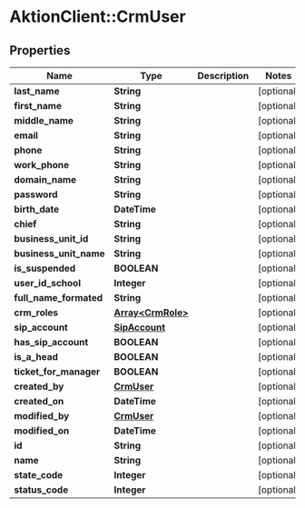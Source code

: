 # AktionClient::CrmUser

## Properties
Name | Type | Description | Notes
------------ | ------------- | ------------- | -------------
**last_name** | **String** |  | [optional] 
**first_name** | **String** |  | [optional] 
**middle_name** | **String** |  | [optional] 
**email** | **String** |  | [optional] 
**phone** | **String** |  | [optional] 
**work_phone** | **String** |  | [optional] 
**domain_name** | **String** |  | [optional] 
**password** | **String** |  | [optional] 
**birth_date** | **DateTime** |  | [optional] 
**chief** | **String** |  | [optional] 
**business_unit_id** | **String** |  | [optional] 
**business_unit_name** | **String** |  | [optional] 
**is_suspended** | **BOOLEAN** |  | [optional] 
**user_id_school** | **Integer** |  | [optional] 
**full_name_formated** | **String** |  | [optional] 
**crm_roles** | [**Array&lt;CrmRole&gt;**](CrmRole.md) |  | [optional] 
**sip_account** | [**SipAccount**](SipAccount.md) |  | [optional] 
**has_sip_account** | **BOOLEAN** |  | [optional] 
**is_a_head** | **BOOLEAN** |  | [optional] 
**ticket_for_manager** | **BOOLEAN** |  | [optional] 
**created_by** | [**CrmUser**](CrmUser.md) |  | [optional] 
**created_on** | **DateTime** |  | [optional] 
**modified_by** | [**CrmUser**](CrmUser.md) |  | [optional] 
**modified_on** | **DateTime** |  | [optional] 
**id** | **String** |  | [optional] 
**name** | **String** |  | [optional] 
**state_code** | **Integer** |  | [optional] 
**status_code** | **Integer** |  | [optional] 


